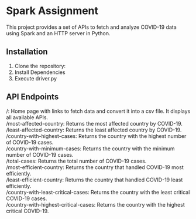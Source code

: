# Spark Assignment

This project provides a set of APIs to fetch and analyze COVID-19 data using Spark and an HTTP server in Python.

## Installation

1. Clone the repository:
2. Install Dependencies
3. Execute driver.py

## API Endpoints
/: Home page with links to fetch data and convert it into a csv file. It displays all available APIs. <br>
/most-affected-country: Returns the most affected country by COVID-19. <br>
/least-affected-country: Returns the least affected country by COVID-19. <br>
/country-with-highest-cases: Returns the country with the highest number of COVID-19 cases. <br>
/country-with-minimum-cases: Returns the country with the minimum number of COVID-19 cases. <br>
/total-cases: Returns the total number of COVID-19 cases. <br>
/most-efficient-country: Returns the country that handled COVID-19 most efficiently. <br>
/least-efficient-country: Returns the country that handled COVID-19 least efficiently. <br>
/country-with-least-critical-cases: Returns the country with the least critical COVID-19 cases. <br>
/country-with-highest-critical-cases: Returns the country with the highest critical COVID-19. <br>
